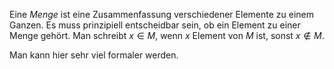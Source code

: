 Eine *Menge* ist eine Zusammenfassung verschiedener Elemente zu einem Ganzen. Es muss prinzipiell entscheidbar sein, ob ein Element zu einer Menge gehört. Man schreibt $x \in M$, wenn $x$ Element von $M$ ist, sonst $x \notin M$.

Man kann hier sehr viel formaler werden.